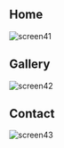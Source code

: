 ## Home
![screen41](https://github.com/user-attachments/assets/0bad2c62-9253-40c4-b00f-cd3b099f14a3)

## Gallery
![screen42](https://github.com/user-attachments/assets/af05f369-f77c-4df6-9e37-5f9759777670)

## Contact
![screen43](https://github.com/user-attachments/assets/37b299ef-2e4a-48c9-806a-011c0e68edb2)
